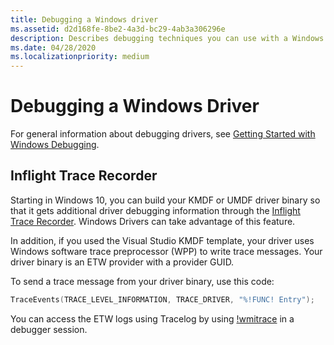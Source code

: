 ```yaml
---
title: Debugging a Windows driver
ms.assetid: d2d168fe-8be2-4a3d-bc29-4ab3a306296e
description: Describes debugging techniques you can use with a Windows driver, in particular the Inflight Trace Recorder.
ms.date: 04/28/2020
ms.localizationpriority: medium
---
```


# Debugging a Windows Driver 

For general information about debugging drivers, see [Getting Started with Windows Debugging](https://docs.microsoft.com/windows-hardware/drivers/debugger/getting-started-with-windows-debugging).

## Inflight Trace Recorder

Starting in Windows 10, you can build your KMDF or UMDF driver binary so that it gets additional driver debugging information through the [Inflight Trace Recorder](https://docs.microsoft.com/windows-hardware/drivers/devtest/using-wpp-recorder). Windows Drivers can take advantage of this feature.

In addition, if you used the Visual Studio KMDF template, your driver uses Windows software trace preprocessor (WPP) to write trace messages. Your driver binary is an ETW provider with a provider GUID.

To send a trace message from your driver binary, use this code:

   ```cpp
   TraceEvents(TRACE_LEVEL_INFORMATION, TRACE_DRIVER, "%!FUNC! Entry");
   ```

You can access the ETW logs using Tracelog by using [!wmitrace](https://docs.microsoft.com/windows-hardware/drivers/debugger/wmi-tracing-extensions--wmitrace-dll-) in a debugger session.

